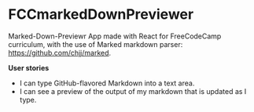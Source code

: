 # FCCmarkedDownPreviewer


Marked-Down-Previewr App made with React for FreeCodeCamp curriculum, with the use of Marked markdown parser: https://github.com/chjj/marked.

<strong>User stories</strong>
<ul>
<li>I can type GitHub-flavored Markdown into a text area.
<li>I can see a preview of the output of my markdown that is updated as I type.
</ul>